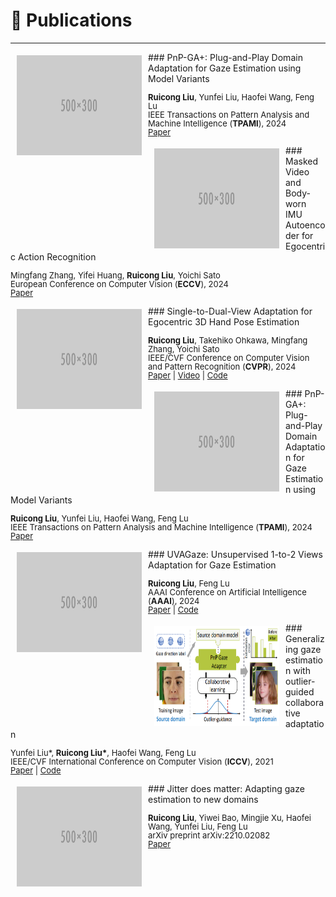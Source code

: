 
# 📝 Publications 
-----
<!-- <img style="float: left; margin:5px 10px" src="images/500x300.png" width="200" height="160">
### ActionVOS: Actions as Prompts for Video Object Segmentation
<p style="line-height:1.0">
<font size="2">
Liangyang Ouyang, <strong>Ruicong Liu</strong>, Yifei Huang, Ryosuke Furuta, Yoichi Sato <br />
European Conference on Computer Vision (<strong>ECCV</strong>), 2024<br />
<a href="https://arxiv.org/pdf/2407.07402">Paper</a> | 
<a href="https://github.com/ut-vision/ActionVOS">Code</a>
<br />
</font>
</p> -->

<img style="float: left; margin:5px 10px" src="images/500x300.png" width="200" height="160">
### PnP-GA+: Plug-and-Play Domain Adaptation for Gaze Estimation using Model Variants
<p style="line-height:1.0">
<font size="2">
<strong>Ruicong Liu</strong>, Yunfei Liu, Haofei Wang, Feng Lu <br />
IEEE Transactions on Pattern Analysis and Machine Intelligence (<strong>TPAMI</strong>), 2024 <br /> 
<a href="https://ieeexplore.ieee.org/abstract/document/10378867/">Paper</a>
<br />
</font>
</p>

<img style="float: left; margin:5px 10px" src="images/500x300.png" width="200" height="160">
### Masked Video and Body-worn IMU Autoencoder for Egocentric Action Recognition
<p style="line-height:1.0">
<font size="2">
Mingfang Zhang, Yifei Huang, <strong>Ruicong Liu</strong>, Yoichi Sato <br />
European Conference on Computer Vision (<strong>ECCV</strong>), 2024 <br /> 
<a href="https://arxiv.org/pdf/2407.06628">Paper</a> 
<br />
</font>
</p>

<img style="float: left; margin:5px 10px" src="images/500x300.png" width="200" height="160">
### Single-to-Dual-View Adaptation for Egocentric 3D Hand Pose Estimation
<p style="line-height:1.0">
<font size="2">
<strong>Ruicong Liu</strong>, Takehiko Ohkawa, Mingfang Zhang, Yoichi Sato <br />
IEEE/CVF Conference on Computer Vision and Pattern Recognition (<strong>CVPR</strong>), 2024 <br /> 
<a href="https://openaccess.thecvf.com/content/CVPR2024/papers/Liu_Single-to-Dual-View_Adaptation_for_Egocentric_3D_Hand_Pose_Estimation_CVPR_2024_paper.pdf">Paper</a> | 
<a href="https://www.youtube.com/watch?v=EzlmIre1PCY&t=25s">Video</a> |
<a href="https://github.com/ut-vision/S2DHand">Code</a>
<br />
</font>
</p>

<img style="float: left; margin:5px 10px" src="images/500x300.png" width="200" height="160">
### PnP-GA+: Plug-and-Play Domain Adaptation for Gaze Estimation using Model Variants
<p style="line-height:1.0">
<font size="2">
<strong>Ruicong Liu</strong>, Yunfei Liu, Haofei Wang, Feng Lu <br />
IEEE Transactions on Pattern Analysis and Machine Intelligence (<strong>TPAMI</strong>), 2024 <br /> 
<a href="https://ieeexplore.ieee.org/abstract/document/10378867/">Paper</a>
<br />
</font>
</p>

<img style="float: left; margin:5px 10px" src="images/500x300.png" width="200" height="160">
### UVAGaze: Unsupervised 1-to-2 Views Adaptation for Gaze Estimation
<p style="line-height:1.0">
<font size="2">
<strong>Ruicong Liu</strong>, Feng Lu <br />
AAAI Conference on Artificial Intelligence (<strong>AAAI</strong>), 2024 <br /> 
<a href="https://arxiv.org/pdf/2312.15644">Paper</a> | 
<a href="https://github.com/MickeyLLG/UVAGaze">Code</a>
<br />
</font>
</p>

<img style="float: left; margin:5px 10px" src="images/papers/iccv-21.png" width="200" height="160">
### Generalizing gaze estimation with outlier-guided collaborative adaptation
<p style="line-height:1.0">
<font size="2">
Yunfei Liu*, <strong>Ruicong Liu*</strong>, Haofei Wang, Feng Lu <br />
IEEE/CVF International Conference on Computer Vision (<strong>ICCV</strong>), 2021 <br /> 
<a href="http://openaccess.thecvf.com/content/ICCV2021/papers/Liu_Generalizing_Gaze_Estimation_With_Outlier-Guided_Collaborative_Adaptation_ICCV_2021_paper.pdf">Paper</a> | 
<a href="https://github.com/DreamtaleCore/PnP-GA">Code</a>
<br />
</font>
</p>

<img style="float: left; margin:5px 10px" src="images/500x300.png" width="200" height="160">
### Jitter does matter: Adapting gaze estimation to new domains
<p style="line-height:1.0">
<font size="2">
<strong>Ruicong Liu</strong>, Yiwei Bao, Mingjie Xu, Haofei Wang, Yunfei Liu, Feng Lu <br />
arXiv preprint arXiv:2210.02082 <br /> 
<a href="https://arxiv.org/pdf/2210.02082">Paper</a> 
<br />
</font>
</p>


